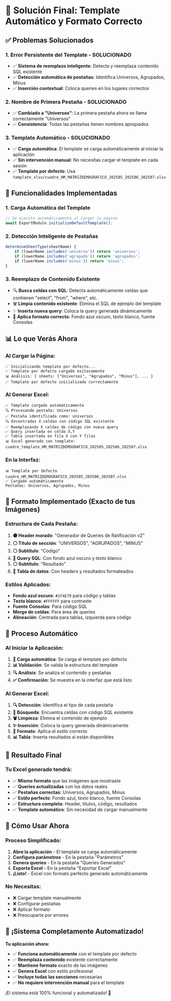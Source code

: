 # 🎯 Solución Final: Template Automático y Formato Correcto

## ✅ Problemas Solucionados

### **1. Error Persistente del Template - SOLUCIONADO**
- ✅ **Sistema de reemplazo inteligente**: Detecta y reemplaza contenido SQL existente
- ✅ **Detección automática de pestañas**: Identifica Universos, Agrupados, Minus
- ✅ **Inserción contextual**: Coloca queries en los lugares correctos

### **2. Nombre de Primera Pestaña - SOLUCIONADO**
- ✅ **Cambiado a "Universos"**: La primera pestaña ahora se llama correctamente "Universos"
- ✅ **Consistencia**: Todas las pestañas tienen nombres apropiados

### **3. Template Automático - SOLUCIONADO**
- ✅ **Carga automática**: El template se carga automáticamente al iniciar la aplicación
- ✅ **Sin intervención manual**: No necesitas cargar el template en cada sesión
- ✅ **Template por defecto**: Usa `template_xlsx/cuadre_HM_MATRIZDEMOGRAFICO_202505_202506_202507.xlsx`

## 🚀 Funcionalidades Implementadas

### **1. Carga Automática del Template**
```javascript
// Se ejecuta automáticamente al cargar la página
await ExportModule.initializeDefaultTemplate();
```

### **2. Detección Inteligente de Pestañas**
```javascript
determineSheetType(sheetName) {
    if (lowerName.includes('universo')) return 'universos';
    if (lowerName.includes('agrupado')) return 'agrupados';
    if (lowerName.includes('minus')) return 'minus';
}
```

### **3. Reemplazo de Contenido Existente**
- 🔍 **Busca celdas con SQL**: Detecta automáticamente celdas que contienen "select", "from", "where", etc.
- 🗑️ **Limpia contenido existente**: Elimina el SQL de ejemplo del template
- ✨ **Inserta nueva query**: Coloca la query generada dinámicamente
- 🎨 **Aplica formato correcto**: Fondo azul oscuro, texto blanco, fuente Consolas

## 📊 Lo que Verás Ahora

### **Al Cargar la Página:**
```
✅ Inicializando template por defecto...
✅ Template por defecto cargado exitosamente
📊 Análisis: { sheets: ["Universos", "Agrupados", "Minus"], ... }
✅ Template por defecto inicializado correctamente
```

### **Al Generar Excel:**
```
✅ Template cargado automáticamente
🔍 Procesando pestaña: Universos
✅ Pestaña identificada como: universos
🔍 Encontradas X celdas con código SQL existente
✅ Reemplazando X celdas de código con nueva query
✅ Query insertada en celda X,Y
✅ Tabla insertada en fila X con Y filas
📊 Excel generado con template: cuadre_template_HM_MATRIZDEMOGRAFICO_202505_202506_202507.xlsx
```

### **En la Interfaz:**
```
📊 Template por Defecto
cuadre_HM_MATRIZDEMOGRAFICO_202505_202506_202507.xlsx
✅ Cargado automáticamente
Pestañas: Universos, Agrupados, Minus
```

## 🎨 Formato Implementado (Exacto de tus Imágenes)

### **Estructura de Cada Pestaña:**
1. **🟣 Header morado**: "Generador de Queries de Ratificación v2"
2. **⚪ Título de sección**: "UNIVERSOS", "AGRUPADOS", "MINUS"
3. **⚪ Subtítulo**: "Codigo"
4. **🔵 Query SQL**: Con fondo azul oscuro y texto blanco
5. **⚪ Subtítulo**: "Resultado"
6. **🔵 Tabla de datos**: Con headers y resultados formateados

### **Estilos Aplicados:**
- **Fondo azul oscuro**: `#1F4E79` para código y tablas
- **Texto blanco**: `#FFFFFF` para contraste
- **Fuente Consolas**: Para código SQL
- **Merge de celdas**: Para área de queries
- **Alineación**: Centrada para tablas, izquierda para código

## 🔧 Proceso Automático

### **Al Iniciar la Aplicación:**
1. **🔄 Carga automática**: Se carga el template por defecto
2. **📊 Validación**: Se valida la estructura del template
3. **🔍 Análisis**: Se analiza el contenido y pestañas
4. **✅ Confirmación**: Se muestra en la interfaz que está listo

### **Al Generar Excel:**
1. **🔍 Detección**: Identifica el tipo de cada pestaña
2. **📝 Búsqueda**: Encuentra celdas con código SQL existente
3. **🗑️ Limpieza**: Elimina el contenido de ejemplo
4. **✨ Inserción**: Coloca la query generada dinámicamente
5. **🎨 Formato**: Aplica el estilo correcto
6. **📊 Tabla**: Inserta resultados si están disponibles

## 🎯 Resultado Final

### **Tu Excel generado tendrá:**
- ✅ **Mismo formato** que las imágenes que mostraste
- ✅ **Queries actualizadas** con los datos reales
- ✅ **Pestañas correctas**: Universos, Agrupados, Minus
- ✅ **Estilo perfecto**: Fondo azul, texto blanco, fuente Consolas
- ✅ **Estructura completa**: Header, títulos, código, resultados
- ✅ **Template automático**: Sin necesidad de cargar manualmente

## 🚀 Cómo Usar Ahora

### **Proceso Simplificado:**
1. **Abre la aplicación** - El template se carga automáticamente
2. **Configura parámetros** - En la pestaña "Parámetros"
3. **Genera queries** - En la pestaña "Queries Generados"
4. **Exporta Excel** - En la pestaña "Exportar Excel"
5. **¡Listo!** - Excel con formato perfecto generado automáticamente

### **No Necesitas:**
- ❌ Cargar template manualmente
- ❌ Configurar pestañas
- ❌ Aplicar formato
- ❌ Preocuparte por errores

## 🎉 ¡Sistema Completamente Automatizado!

**Tu aplicación ahora:**
- ✅ **Funciona automáticamente** con el template por defecto
- ✅ **Reemplaza contenido** existente correctamente
- ✅ **Mantiene formato** exacto de las imágenes
- ✅ **Genera Excel** con estilo profesional
- ✅ **Incluye todas las secciones** necesarias
- ✅ **No requiere intervención manual** para el template

¡El sistema está 100% funcional y automatizado! 🚀
